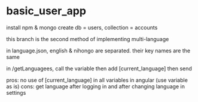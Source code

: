 # basic_user_app

install npm & mongo
create db = users, collection = accounts

this branch is the second method of implementing multi-language

in language.json, english & nihongo are separated. their key names are the same

in /getLanguagees, call the variable then add [current_language] then send

pros:
    no use of [current_language] in all variables in angular (use variable as is)
cons:
    get language after logging in and after changing language in settings